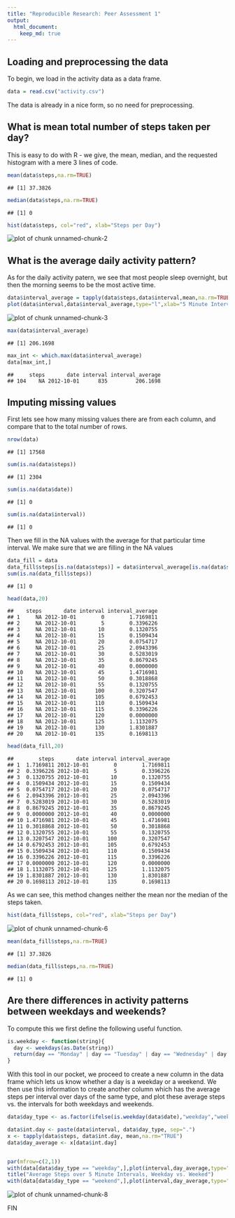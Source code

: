 ```yaml
---
title: "Reproducible Research: Peer Assessment 1"
output: 
  html_document:
    keep_md: true
---
```



## Loading and preprocessing the data

To begin, we load in the activity data as a data frame.


```r
data = read.csv("activity.csv")
```

The data is already in a nice form, so no need for preprocessing.



## What is mean total number of steps taken per day?

This is easy to do with R - we give, the mean, median, and the requested histogram with a mere 3 lines of code.


```r
mean(data$steps,na.rm=TRUE)
```

```
## [1] 37.3826
```

```r
median(data$steps,na.rm=TRUE)
```

```
## [1] 0
```

```r
hist(data$steps, col="red", xlab="Steps per Day")
```

![plot of chunk unnamed-chunk-2](figure/unnamed-chunk-2-1.png) 


## What is the average daily activity pattern?

As for the daily activity patern, we see that most people sleep overnight, but then the morning seems to be the most active time.


```r
data$interval_average = tapply(data$steps,data$interval,mean,na.rm=TRUE)
plot(data$interval,data$interval_average,type="l",xlab="5 Minute Interval",ylab="Average Number of Steps")
```

![plot of chunk unnamed-chunk-3](figure/unnamed-chunk-3-1.png) 

```r
max(data$interval_average)
```

```
## [1] 206.1698
```

```r
max_int <- which.max(data$interval_average)
data[max_int,]
```

```
##     steps       date interval interval_average
## 104    NA 2012-10-01      835         206.1698
```



## Imputing missing values

First lets see how many missing values there are from each column, and compare that to the total number of rows.


```r
nrow(data)
```

```
## [1] 17568
```

```r
sum(is.na(data$steps))
```

```
## [1] 2304
```

```r
sum(is.na(data$date))
```

```
## [1] 0
```

```r
sum(is.na(data$interval))
```

```
## [1] 0
```

Then we fill in the NA values with the average for that particular time interval.  We make sure that we are filling in the NA values


```r
data_fill = data
data_fill$steps[is.na(data$steps)] = data$interval_average[is.na(data$steps)]
sum(is.na(data_fill$steps))
```

```
## [1] 0
```

```r
head(data,20)
```

```
##    steps       date interval interval_average
## 1     NA 2012-10-01        0        1.7169811
## 2     NA 2012-10-01        5        0.3396226
## 3     NA 2012-10-01       10        0.1320755
## 4     NA 2012-10-01       15        0.1509434
## 5     NA 2012-10-01       20        0.0754717
## 6     NA 2012-10-01       25        2.0943396
## 7     NA 2012-10-01       30        0.5283019
## 8     NA 2012-10-01       35        0.8679245
## 9     NA 2012-10-01       40        0.0000000
## 10    NA 2012-10-01       45        1.4716981
## 11    NA 2012-10-01       50        0.3018868
## 12    NA 2012-10-01       55        0.1320755
## 13    NA 2012-10-01      100        0.3207547
## 14    NA 2012-10-01      105        0.6792453
## 15    NA 2012-10-01      110        0.1509434
## 16    NA 2012-10-01      115        0.3396226
## 17    NA 2012-10-01      120        0.0000000
## 18    NA 2012-10-01      125        1.1132075
## 19    NA 2012-10-01      130        1.8301887
## 20    NA 2012-10-01      135        0.1698113
```

```r
head(data_fill,20)
```

```
##        steps       date interval interval_average
## 1  1.7169811 2012-10-01        0        1.7169811
## 2  0.3396226 2012-10-01        5        0.3396226
## 3  0.1320755 2012-10-01       10        0.1320755
## 4  0.1509434 2012-10-01       15        0.1509434
## 5  0.0754717 2012-10-01       20        0.0754717
## 6  2.0943396 2012-10-01       25        2.0943396
## 7  0.5283019 2012-10-01       30        0.5283019
## 8  0.8679245 2012-10-01       35        0.8679245
## 9  0.0000000 2012-10-01       40        0.0000000
## 10 1.4716981 2012-10-01       45        1.4716981
## 11 0.3018868 2012-10-01       50        0.3018868
## 12 0.1320755 2012-10-01       55        0.1320755
## 13 0.3207547 2012-10-01      100        0.3207547
## 14 0.6792453 2012-10-01      105        0.6792453
## 15 0.1509434 2012-10-01      110        0.1509434
## 16 0.3396226 2012-10-01      115        0.3396226
## 17 0.0000000 2012-10-01      120        0.0000000
## 18 1.1132075 2012-10-01      125        1.1132075
## 19 1.8301887 2012-10-01      130        1.8301887
## 20 0.1698113 2012-10-01      135        0.1698113
```

As we can see, this method changes neither the mean nor the median of the steps taken.


```r
hist(data_fill$steps, col="red", xlab="Steps per Day")
```

![plot of chunk unnamed-chunk-6](figure/unnamed-chunk-6-1.png) 

```r
mean(data_fill$steps,na.rm=TRUE)
```

```
## [1] 37.3826
```

```r
median(data_fill$steps,na.rm=TRUE)
```

```
## [1] 0
```


## Are there differences in activity patterns between weekdays and weekends?

To compute this we first define the following useful function.


```r
is.weekday <- function(string){
  day <- weekdays(as.Date(string))
  return(day == "Monday" | day == "Tuesday" | day == "Wednesday" | day == "Thursday" | day == "Friday")
}
```

With this tool in our pocket, we proceed to create a new column in the data frame which lets us know whether a day is a weekday or a weekend.  We then use this information to create another column which has the average steps per interval over days of the same type, and plot these average steps vs. the intervals for both weekdays and weekends.


```r
data$day_type <- as.factor(ifelse(is.weekday(data$date),"weekday","weekend"))

data$int.day <- paste(data$interval, data$day_type, sep=".")
x <- tapply(data$steps, data$int.day, mean,na.rm="TRUE")
data$day_average <- x[data$int.day]


par(mfrow=c(2,1))
with(data[data$day_type == "weekday",],plot(interval,day_average,type="l", xlab="5 Min. Interval (Weekday)", ylab="Average Number of Steps"))
title("Average Steps over 5 Minute Intervals, Weekday vs. Weeked")
with(data[data$day_type == "weekend",],plot(interval,day_average,type="l", xlab="5 Min. Interval (Weekend)", ylab="Average Number of Steps"))
```

![plot of chunk unnamed-chunk-8](figure/unnamed-chunk-8-1.png) 

FIN
